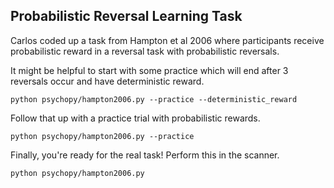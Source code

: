 ## Probabilistic Reversal Learning Task

Carlos coded up a task from Hampton et al 2006 where participants receive probabilistic reward in a reversal task with probabilistic reversals.

It might be helpful to start with some practice which will end after 3 reversals occur and have deterministic reward.
```
python psychopy/hampton2006.py --practice --deterministic_reward
```

Follow that up with a practice trial with probabilistic rewards.
```
python psychopy/hampton2006.py --practice
```

Finally, you're ready for the real task! Perform this in the scanner.
```
python psychopy/hampton2006.py
```
